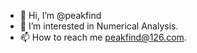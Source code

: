 - 👋 Hi, I’m @peakfind
- 👀 I’m interested in Numerical Analysis.
- 📫 How to reach me peakfind@126.com.

<!---
peakfind/peakfind is a ✨ special ✨ repository because its `README.md` (this file) appears on your GitHub profile.
You can click the Preview link to take a look at your changes.
--->
